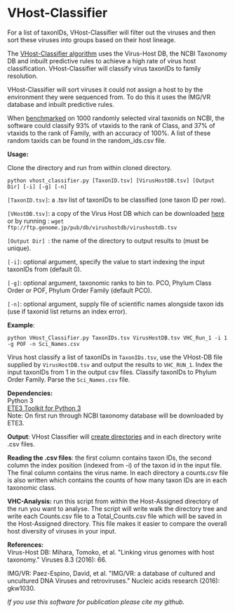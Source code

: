 # VHost-Classifier
For a list of taxonIDs, VHost-Classifier will filter out the viruses and then sort these viruses into groups based on their host lineage.

The [VHost-Classifier algorithm][2] uses the Virus-Host DB, the NCBI Taxonomy DB and inbuilt predictive rules to achieve a high rate of virus host classification. VHost-Classifier will classify virus taxonIDs to family resolution. 

VHost-Classifier will sort viruses it could not assign a host to by the environment they were sequenced from. To do this it uses the IMG/VR database and inbuilt predictive rules. 

When [benchmarked][3] on 1000 randomly selected viral taxonids on NCBI, the software could classify 93% of vtaxids to the rank of Class, and 37% of vtaxids to the rank of Family, with an accuracy of 100%. A list of these random taxids can be found in the random_ids.csv file.

**Usage:**

Clone the directory and run from within cloned directory.

```shell
python vhost_classifier.py [TaxonID.tsv] [VirusHostDB.tsv] [Output Dir] [-i] [-g] [-n]
```

```[TaxonID.tsv]```: a .tsv list of taxonIDs to be classified (one taxon ID per row).

```[VHostDB.tsv]```: a copy of the Virus Host DB which can be downloaded [here](http://www.genome.jp/virushostdb/)</br>
    or by running :
```wget ftp://ftp.genome.jp/pub/db/virushostdb/virushostdb.tsv```

```[Output Dir] ```: the name of the directory to output results to (must be unique). 

```[-i]```: optional argument, specify the value to start indexing the input taxonIDs from (default 0). 

```[-g]```: optional argument, taxonomic ranks to bin to. PCO, Phylum Class Order or POF, Phylum Order Family (default PCO). 

```[-n]```: optional argument, supply file of scientific names alongside taxon ids (use if taxonid list returns an index error).  

**Example**:

```shell
python VHost_Classifier.py TaxonIDs.tsv VirusHostDB.tsv VHC_Run_1 -i 1 -g POF -n Sci_Names.csv
``` 
Virus host classify a list of taxonIDs in ```TaxonIDs.tsv```, use the VHost-DB file supplied by ```VirusHostDB.tsv``` and output the results to ```VHC_RUN_1```. Index the input taxonIDs from 1 in the output csv files. Classify taxonIDs to Phylum Order Family. Parse the ```Sci_Names.csv``` file. 

**Dependencies:**<br/>
Python 3 <br/>
[ETE3 Toolkit for Python 3](http://etetoolkit.org/download/)  
Note:  On first run through NCBI taxonomy database will be downloaded by ETE3.  

**Output**:
VHost Classifier will [create directories][1] and in each directory write .csv files.<br/>

**Reading the .csv files**: the first column contains taxon IDs, the second column the index position (indexed from -i) of the taxon id in the input file. The final column contains the virus name. In each directory a counts.csv file is also written which contains the counts of how many taxon IDs are in each taxonomic class. 

**VHC-Analysis:** run this script from within the Host-Assigned directory of the run you want to analyse. The script will write walk the directory tree and write each Counts.csv file to a Total_Counts.csv file which will be saved in the Host-Assigned directory. This file makes it easier to compare the overall host diversity of viruses in your input.   

**References:**<br/>
Virus-Host DB: Mihara, Tomoko, et al. "Linking virus genomes with host taxonomy." Viruses 8.3 (2016): 66.

IMG/VR: Paez-Espino, David, et al. "IMG/VR: a database of cultured and uncultured DNA Viruses and retroviruses." Nucleic acids research (2016): gkw1030.

*If you use this software for publication please cite my github.*



[1]:https://github.com/Kzra/VHost-Classifier/blob/master/Directory%20Navigation%20Example.pdf
[2]:https://github.com/Kzra/VHost-Classifier/blob/master/Host%20Classification.pdf
[3]:https://github.com/Kzra/VHost-Classifier/blob/master/benchmark.png
